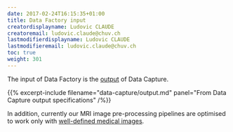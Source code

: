 ```yaml
---
date: 2017-02-24T16:15:35+01:00
title: Data Factory input
creatordisplayname: Ludovic CLAUDE
creatoremail: ludovic.claude@chuv.ch
lastmodifierdisplayname: Ludovic CLAUDE
lastmodifieremail: ludovic.claude@chuv.ch
toc: true
weight: 301
---
```


The input of Data Factory is the [output](../../data-capture/output) of Data Capture.

{{% excerpt-include filename="data-capture/output.md" panel="From Data Capture output specifications" /%}}

In addition, currently our MRI image pre-processing pipelines are optimised to work only with [well-defined medical images](../images).
